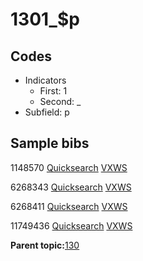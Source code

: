 # 1301\_$p

## Codes

-   Indicators
    -   First: 1
    -   Second: \_
-   Subfield: p

## Sample bibs

1148570 [Quicksearch](https://search.library.yale.edu/catalog/1148570) [VXWS](http://prodorbis.library.yale.edu:7014/vxws/GetHoldingsService?bibId=1148570)

6268343 [Quicksearch](https://search.library.yale.edu/catalog/6268343) [VXWS](http://prodorbis.library.yale.edu:7014/vxws/GetHoldingsService?bibId=6268343)

6268411 [Quicksearch](https://search.library.yale.edu/catalog/6268411) [VXWS](http://prodorbis.library.yale.edu:7014/vxws/GetHoldingsService?bibId=6268411)

11749436 [Quicksearch](https://search.library.yale.edu/catalog/11749436) [VXWS](http://prodorbis.library.yale.edu:7014/vxws/GetHoldingsService?bibId=11749436)

**Parent topic:**[130](../../tags/130/130.md)

